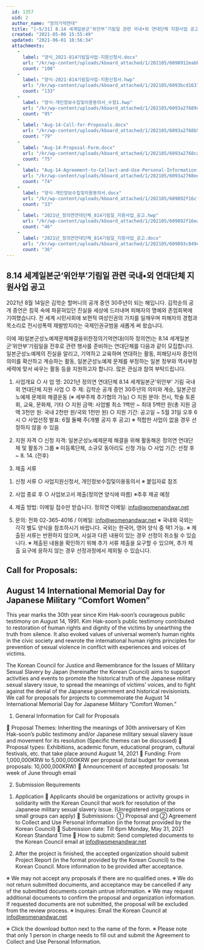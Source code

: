 ```yaml
---
  id: 1357
  uid: 2
  author_name: "정의기억연대"
  title: "[~5/31] 8.14 세계일본군‘위안부’기림일 관련 국내•외 연대단체 지원사업 공고 / Call for Proposals: Aug 14 Intl Memorial Day for “Comfort Women\""
  created: "2021-05-06 15:55:49"
  updated: "2021-06-01 10:56:34"
  attachments: 
    - 
      label: "양식_2021-814기림일사업-지원신청서.docx"
      url: "/kr/wp-content/uploads/kboard_attached/1/202105/6098912eabb9e9560695.docx"
      count: "108"
    - 
      label: "양식-2021-814기림일사업-지원신청서.hwp"
      url: "/kr/wp-content/uploads/kboard_attached/1/202105/6093bcd16375e4016769.hwp"
      count: "133"
    - 
      label: "양식-개인정보수집및이용동의서_수정1.hwp"
      url: "/kr/wp-content/uploads/kboard_attached/1/202105/6093a27689cf45996736.hwp"
      count: "95"
    - 
      label: "Aug-14-Call-for-Proposals.docx"
      url: "/kr/wp-content/uploads/kboard_attached/1/202105/6093a2768b5f64616902.docx"
      count: "79"
    - 
      label: "Aug-14-Proposal-Form.docx"
      url: "/kr/wp-content/uploads/kboard_attached/1/202105/6093a2768caf47225093.docx"
      count: "75"
    - 
      label: "Aug-14-Agreement-to-Collect-and-Use-Personal-Information.docx"
      url: "/kr/wp-content/uploads/kboard_attached/1/202105/6093a2768ee379338694.docx"
      count: "74"
    - 
      label: "양식-개인정보수집및이용동의서.docx"
      url: "/kr/wp-content/uploads/kboard_attached/1/202105/609892f16cf174433088.docx"
      count: "33"
    - 
      label: "2021년_정의연연대단체_814기림일_지원사업_공고.hwp"
      url: "/kr/wp-content/uploads/kboard_attached/1/202105/609892f16ea0c2187601.hwp"
      count: "46"
    - 
      label: "2021년_정의연연대단체_814기림일_지원사업_공고.docx"
      url: "/kr/wp-content/uploads/kboard_attached/1/202105/609893c849c867763590.docx"
      count: "36"
---
```

**8.14 세계일본군‘위안부’기림일 관련 국내•외 연대단체 지원사업 공고**
-------------------------------------------

 2021년 8월 14일은 김학순 할머니의 공개 증언 30주년이 되는 해입니다. 김학순의 공개 증언은 침묵 속에 파묻혀있던 진실을 세상에 드러내며 피해자의 명예와 존엄회복에 기여했습니다. 전 세계 시민사회에 보편적 여성인권의 가치를 일깨우며 피해자의 경험과 목소리로 전시성폭력 재발방지라는 국제인권규범을 새롭게 써 왔습니다. 

 이에 재)일본군성노예제문제해결을위한정의기억연대(이하 정의연)는 8.14 세계일본군’위안부’기림일을 전후로 관련 행사를 준비하는 연대단체를 다음과 같이 모집합니다. 일본군성노예제의 진실을 알리고, 기억하고 교육하며 연대하는 활동, 피해당사자 증언의 의미를 확산하고 계승하는 활동, 일본군성노예제 문제를 부정하는 일본 정부와 역사부정세력에 맞서 싸우는 활동 등을 지원하고자 합니다. 많은 관심과 참여 부탁드립니다.

1. 사업개요
○ 사 업 명: 2021년 정의연 연대단체 8.14 세계일본군'위안부' 기림 국내외 연대단체 지원 사업
○ 주 제: 김학순 공개 증언 30주년의 의미와 계승, 일본군성노예제 문제와 해결운동
 (※ 세부주제 추가협의 가능)
○ 지원 분야: 전시, 학술 토론회, 교육, 문화제, 기타
○ 지원 금액: 사업별 최소 1백만 ~ 최대 5백만 원(총 지원 금액 3천만 원: 국내 2천만 원/국외 1천만 원)
○ 지원 기간: 공고일 ~ 5월 31일 오후 6시
○ 사업선정 발표: 6월 둘째 주(개별 공지 후 공고)
※ 적합한 사업이 없을 경우 선정하지 않을 수 있음

2. 지원 자격
○ 신청 자격: 일본군성노예제문제 해결을 위해 활동해온 정의연 연대단체 및 활동가 그룹
※ 미등록단체, 소규모 동아리도 신청 가능
○ 사업 기간: 선정 후 ~ 8. 14. (전후)

3. 제출 서류
 1) 신청 서류
○ 사업지원신청서, 개인정보수집및이용동의서
※ 붙임자료 참조

 2) 사업 종료 후
○ 사업보고서 제출(정의연 양식에 따름)
※추후 제공 예정

4. 제출 방법: 이메일 접수만 받습니다. 정의연 이메일: info@womenandwar.net

5. 문의: 전화 02-365-4016 / 이메일: info@womenandwar.net
※ 국내와 국외는 각각 별도 양식을 참조하시기 바랍니다. 국외는 한국어, 영어 양식 중 택1 가능.
※ 제출된 서류는 반환하지 않으며, 사실과 다른 내용이 있는 경우 선정이 취소될 수 있습니다.
※ 제출된 내용을 확인하기 위해 추가 서류 제출을 요구할 수 있으며, 추가 제출 요구에 응하지 않는 경우 선정과정에서 제외될 수 있습니다.

**Call for Proposals:**
-----------------------

**August 14 International Memorial Day for Japanese Military “Comfort Women”**
------------------------------------------------------------------------------

This year marks the 30th year since Kim Hak-soon’s courageous public testimony on August 14, 1991. Kim Hak-soon’s public testimony contributed to restoration of human rights and dignity of the victims by unearthing the truth from silence. It also evoked values of universal women’s human rights in the civic society and rewrote the international human rights principles for prevention of sexual violence in conflict with experiences and voices of victims. 

The Korean Council for Justice and Remembrance for the Issues of Military Sexual Slavery by Japan (hereinafter the Korean Council) aims to support activities and events to promote the historical truth of the Japanese military sexual slavery issue, to spread the meanings of victims’ voices, and to fight against the denial of the Japanese government and historical revisionists. We call for proposals for projects to commemorate the August 14 International Memorial Day for Japanese Military “Comfort Women.”

1. General Information for Call for Proposals

 Proposal Themes: Inheriting the meanings of 30th anniversary of Kim Hak-soon’s public testimony and/or Japanese military sexual slavery issue and movement for its resolution (Specific themes can be discussed)
 Proposal types: Exhibitions, academic forum, educational program, cultural festivals, etc. that take place around August 14, 2021
 Funding: From 1,000,000KRW to 5,000,000KRW per proposal (total budget for overseas proposals: 10,000,000KRW)
 Announcement of accepted proposals: 1st week of June through email

2. Submission Requirements

1) Application
 Applicants should be organizations or activity groups in solidarity with the Korean Council that work for resolution of the Japanese military sexual slavery issue. (Unregistered organizations or small groups can apply)
 Submissions: ① Proposal and ② Agreement to Collect and Use Personal Information (in the format provided by the Korean Council)
 Submission date: Till 6pm Monday, May 31, 2021 Korean Standard Time
 How to submit: Send completed documents to the Korean Council email at info@womenandwar.net

2) After the project is finished, the accepted organization should submit Project Report (in the format provided by the Korean Council) to the Korean Council. More information to be provided after acceptance.

※ We may not accept any proposals if there are no qualified ones.
※ We do not return submitted documents, and acceptance may be cancelled if any of the submitted documents contain untrue information. 
※ We may request additional documents to confirm the proposal and organization information. If requested documents are not submitted, the proposal will be excluded from the review process.
※ Inquires: Email the Korean Council at info@womenandwar.net

※ Click the download button next to the name of the form. 
※ Please note that only 1 person in charge needs to fill out and submit the Agreement to Collect and Use Personal Information.